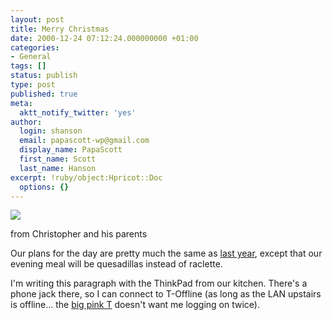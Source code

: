 ```yaml
---
layout: post
title: Merry Christmas
date: 2000-12-24 07:12:24.000000000 +01:00
categories:
- General
tags: []
status: publish
type: post
published: true
meta:
  aktt_notify_twitter: 'yes'
author:
  login: shanson
  email: papascott-wp@gmail.com
  display_name: PapaScott
  first_name: Scott
  last_name: Hanson
excerpt: !ruby/object:Hpricot::Doc
  options: {}
---
```

<p><img src="https://www.papascott.de/wordpress/wp-content/uploads/2000/12/crhxmas2000.jpg" /></p>
<p>from Christopher and his parents</p>
<p>Our plans for the day are pretty much the same as <a href="/1999/12/24">last year</a>, except that our evening meal will be quesadillas instead of raclette.</p>
<p>I'm writing this paragraph with the ThinkPad from our kitchen. There's a phone jack there, so I can connect to T-Offline (as long as the LAN upstairs is offline... the <a href="http://www.t-online.de">big pink T</a> doesn't want me logging on twice).</p>
